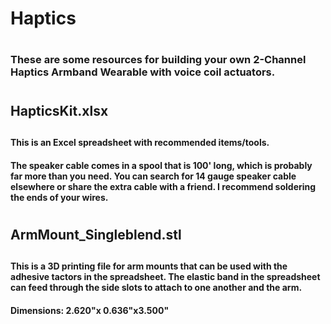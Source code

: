 # Haptics
#
### These are some resources for building your own 2-Channel Haptics Armband Wearable with voice coil actuators.
#
## HapticsKit.xlsx
##
#### This is an Excel spreadsheet with recommended items/tools. 
#### The speaker cable comes in a spool that is 100' long, which is probably far more than you need. You can search for 14 gauge speaker cable elsewhere or share the extra cable with a friend. I recommend soldering the ends of your wires.
#
## ArmMount_Singleblend.stl
##
#### This is a 3D printing file for arm mounts that can be used with the adhesive tactors in the spreadsheet. The elastic band in the spreadsheet can feed through the side slots to attach to one another and the arm. 
#### Dimensions: 2.620"x 0.636"x3.500"


